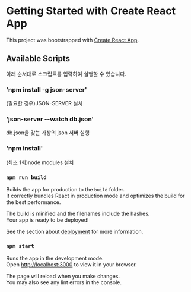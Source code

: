 # Getting Started with Create React App

This project was bootstrapped with [Create React App](https://github.com/facebook/create-react-app).

## Available Scripts

아래 순서대로 스크립트를 입력하여 실행할 수 있습니다.

### 'npm install -g json-server'
(필요한 경우)JSON-SERVER 설치

### 'json-server --watch db.json'
db.json을 갖는 가상의 json 서버 실행

### 'npm install'
(최초 1회)node modules 설치

### `npm run build`

Builds the app for production to the `build` folder.\
It correctly bundles React in production mode and optimizes the build for the best performance.

The build is minified and the filenames include the hashes.\
Your app is ready to be deployed!

See the section about [deployment](https://facebook.github.io/create-react-app/docs/deployment) for more information.

### `npm start`

Runs the app in the development mode.\
Open [http://localhost:3000](http://localhost:3000) to view it in your browser.

The page will reload when you make changes.\
You may also see any lint errors in the console.
